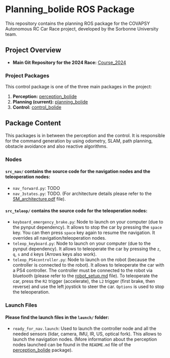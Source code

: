 # Planning_bolide ROS Package

This repository contains the planning ROS package for the COVAPSY Autonomous RC Car Race project, developed by the Sorbonne University team.

## Project Overview

- **Main Git Repository for the 2024 Race:** [Course_2024](https://github.com/SorbonneUniversityBolideContributors/Course_2024)

### Project Packages

This control package is one of the three main packages in the project:

1. **Perception:** [perception_bolide](https://github.com/SorbonneUniversityBolideContributors/course_2024_pkgs/tree/main/perception_bolide)
2. **Planning (current):** [planning_bolide](https://github.com/SorbonneUniversityBolideContributors/course_2024_pkgs/tree/main/planning_bolide)
3. **Control:** [control_bolide](https://github.com/SorbonneUniversityBolideContributors/course_2024_pkgs/tree/main/control_bolide)

## Package Content

This packages is in between the perception and the control. It is responsible for the command generation by using odometry, SLAM, path planning, obstacle avoidance and also reactive algorithms.

### Nodes

#### `src_nav/` contains the source code for the navigation nodes and the teleoperation nodes:

- `nav_forward.py`: TODO
- `nav_3states.py`: TODO. (For architecture details please refer to the [SM_architecture.pdf](documentation/SM_architecture.pdf) file). 

#### `src_teleop/` contains the source code for the teleoperation nodes:

- `keyboard_emergency_brake.py`: Node to launch on your computer (due to the pynput dependency). It allows to stop the car by pressing the `space` key. You can then press `space` key again to resume the navigation. It overrides all navigation/teleoperation nodes.
- `teleop_keyboard.py`: Node to launch on your computer (due to the pynput dependency). It allows to teleoperate the car by pressing the `z`, `q`, `s` and `d` keys (Arrows keys also work).
- `teleop_PS4controller.py`: Node to launch on the robot (because the controller is connected to the robot). It allows to teleoperate the car with a PS4 controller. The controller must be connected to the robot via bluetooth (please refer to the [robot_setup.md](https://github.com/SorbonneUniversityBolideContributors/Course_2024/blob/main/documentation/Robot_setup.md) file). To teleoperate the car, press the `R2` trigger (accelerate), the `L2` trigger (first brake, then reverse) and use the left joystick to steer the car. `Options` is used to stop the teleoperation.

### Launch Files

#### Please find the launch files in the `launch/` folder:

- `ready_for_nav.launch`: Used to launch the controller node and all the needed sensors (lidar, camera, IMU, IR, US, optical fork). This allows to launch the navigation nodes. (More information about the perception nodes launched can be found in the `README.md` file of the [perception_bolide](https://github.com/SorbonneUniversityBolideContributors/course_2024_pkgs/tree/main/perception_bolide) package).
